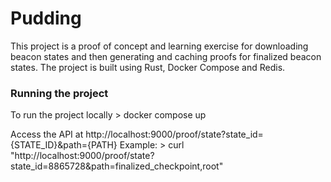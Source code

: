 # Pudding

This project is a proof of concept and learning exercise for downloading beacon states and then generating and caching proofs for finalized beacon states. 
The project is built using Rust, Docker Compose and Redis.

### Running the project

To run the project locally > docker compose up

Access the API at http://localhost:9000/proof/state?state_id={STATE_ID}&path={PATH}
Example: > curl "http://localhost:9000/proof/state?state_id=8865728&path=finalized_checkpoint,root"

